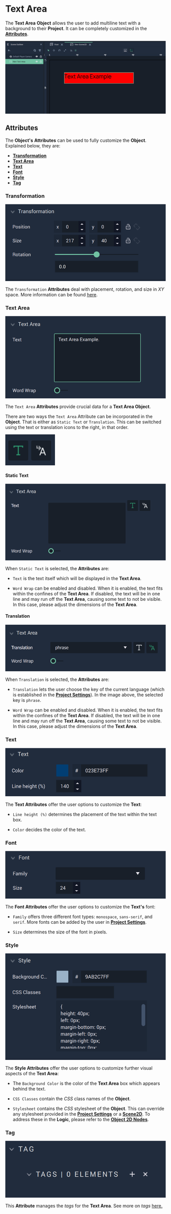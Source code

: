 # Text Area

The **Text Area** **Object** allows the user to add multiline text with a background to their **Project**. It can be completely customized in the [**Attributes**](textarea.md#attributes).

![Text Area.](../../../.gitbook/assets/2dgui-textarea1.png)


## Attributes

The **Object's** **Attributes** can be used to fully customize the **Object**. Explained below, they are:

* [**Transformation**](textarea.md#transformation)
* [**Text Area**](textarea.md#text-area)
* [**Text**](textarea.md#text)
* [**Font**](textarea.md#font)
* [**Style**](textarea.md#style)
* [**Tag**](textarea.md#tag)

### Transformation

![Transformation Attributes.](../../../.gitbook/assets/textareaimage220232.png)

The `Transformation` **Attributes** deal with placement, rotation, and size in *XY* space. More information can be found [here](../../attributes/common-attributes/transformation/README.md).

### Text Area

![Text Area Attributes.](../../../.gitbook/assets/textareatextareaatts20232.png)

The `Text Area` **Attributes** provide crucial data for a **Text Area Object**.

There are two ways the `Text Area` Attribute can be incorporated in the **Object**. That is either as `Static Text` or `Translation`. This can be switched using the text or translation icons to the right, in that order. 

![Static Text and Translation.](../../../.gitbook/assets/textvstranslation.png)

#### Static Text

![Static Text Attributes.](../../../.gitbook/assets/textareastatictext20241.png)

When `Static Text` is selected, the **Attributes** are:

* `Text` is the text itself which will be displayed in the **Text Area**. 

* `Word Wrap` can be enabled and disabled. When it is enabled, the text fits within the confines of the **Text Area**. If disabled, the text will be in one line and may run off the **Text Area**, causing some text to not be visible. In this case, please adjust the dimensions of the **Text Area**.

#### Translation

![Translation Attributes.](../../../.gitbook/assets/textareatranslation20241.png)

When `Translation` is selected, the **Attributes** are:

* `Translation` lets the user choose the key of the current language (which is established in the [**Project Settings**](../../../modules/project-settings/localization.md)). In the image above, the selected key is `phrase`.
 

* `Word Wrap` can be enabled and disabled. When it is enabled, the text fits within the confines of the **Text Area**. If disabled, the text will be in one line and may run off the **Text Area**, causing some text to not be visible. In this case, please adjust the dimensions of the **Text Area**.

### Text

![Text Attributes.](../../../.gitbook/assets/textareatextatts20232.png)
 
The **Text Attributes** offer the user options to customize the **Text**:

* `Line height (%)` determines the placement of the text within the text box. 

* `Color` decides the color of the text.

### Font

![Font Attributes.](../../../.gitbook/assets/textareafontatts20232.png)

The **Font Attributes** offer the user options to customize the **Text's** font:

* `Family` offers three different font types: `monospace`, `sans-serif`, and `serif`. More fonts can be added by the user in [**Project Settings**](../../../modules/project-settings/fonts.md).

* `Size` determines the size of the font in pixels.

### Style 

![Style Attributes.](../../../.gitbook/assets/textareastyleatts20232.png)

The **Style Attributes** offer the user options to customize further visual aspects of the **Text Area**:

* The `Background Color` is the color of the **Text Area** box which appears behind the text. 

* `CSS Classes` contain the *CSS* class names of the **Object**. 

* `Stylesheet` contains the *CSS* stylesheet of the **Object**. This can override any stylesheet provided in the [**Project Settings**](../../../modules/project-settings/style.md) or a [**Scene2D**](../../project-objects/scene2d.md). To address these in the **Logic**, please refer to the [**Object 2D Nodes**](../../../toolbox/incari/object2d/README.md).

### Tag 

![Tag Attributes.](../../../.gitbook/assets/buttonattstag.png)

This **Attribute** manages the *tags* for the **Text Area**. See more on *tags* [here.](../../attributes/common-attributes/tag.md)
